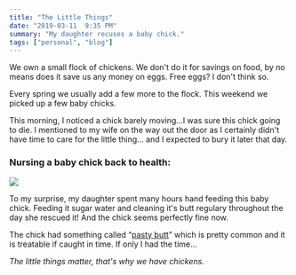 ```yaml
---
title: "The Little Things"
date: "2019-03-11  9:35 PM"
summary: "My daughter recuses a baby chick."
tags: ["personal", "blog"]
---
```


We own a small flock of chickens. We don't do it for savings on food, by no means does it save us any money on eggs. Free eggs? I don't think so.

Every spring we usually add a few more to the flock. This weekend we picked up a few baby chicks.

This morning, I noticed a chick barely moving...I was sure this chick going to die.
I mentioned to my wife on the way out the door as I certainly didn't have time to care for the little thing... and I expected to bury it later that day.

### Nursing a baby chick back to health:

![](https://scontent-ort2-2.cdninstagram.com/vp/ea809b31fb9544421e3f9cde962633d9/5D168F79/t51.2885-15/sh0.08/e35/p640x640/52525560_2296440693957503_1874634112480136085_n.jpg?_nc_ht=scontent-ort2-2.cdninstagram.com)

To my surprise, my daughter spent many hours hand feeding this baby chick.
Feeding it sugar water and cleaning it's butt regulary throughout the day she rescued it! And the chick seems perfectly fine now.

The chick had something called “[pasty butt](https://www.raising-happy-chickens.com/pasty-butt.html)” which is pretty common and it is treatable if caught in time. If only I had the time...

*The little things matter, that's why we have chickens.*
